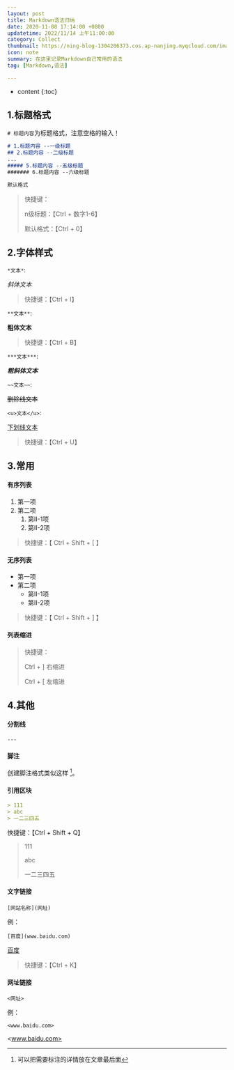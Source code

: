 ```yaml
---
layout: post
title: Markdown语法归纳
date: 2020-11-08 17:14:00 +0800
updatetime: 2022/11/14 上午11:00:00
category: Collect
thumbnail: https://ning-blog-1304206373.cos.ap-nanjing.myqcloud.com/image/thumbnail/kelly-sikkema--1_RZL8BGBM-unsplash.jpg
icon: note
summary: 在这里记录Markdown自己常用的语法
tag: [Markdown,语法]

---
```


* content
{:toc}

## 1.标题格式

`# 标题内容`为标题格式，注意空格的输入！

```markdown
# 1.标题内容 --一级标题
## 2.标题内容 --二级标题
...
##### 5.标题内容 --五级标题
####### 6.标题内容 --六级标题

默认格式
```

> 快捷键：
>
> n级标题：【Ctrl + 数字1-6】
>
> 默认格式：【Ctrl + 0】



## 2.字体样式

`*文本*`:

*斜体文本*

> 快捷键：【Ctrl + I】



`**文本**`:

**粗体文本**

> 快捷键：【Ctrl + B】



`***文本***`:

***粗斜体文本***



`~~文本~~`:

~~删除线文本~~



`<u>文本</u>`:

<u>下划线文本</u>

> 快捷键：【Ctrl + U】



## 3.常用

#### 有序列表

1. 第一项
2. 第二项
   1. 第Ⅱ-1项
   2. 第Ⅱ-2项

> 快捷键：【 Ctrl + Shift + [ 】



#### 无序列表

- 第一项
- 第二项
  - 第Ⅱ-1项
  - 第Ⅱ-2项

> 快捷键：【 Ctrl + Shift + ] 】



#### 列表缩进

> 快捷键：
>
> Ctrl + ]      右缩进
>
> Ctrl + [      左缩进



## 4.其他

#### 分割线

```
---
```



#### 脚注

创建脚注格式类似这样 [^文本内容]。

[^文本内容]: 可以把需要标注的详情放在文章最后面



#### 引用区块

```markdown
> 111
> abc
> 一二三四五
```

快捷键：【Ctrl + Shift + Q】

> 111
>
> abc
>
> 一二三四五



#### 文字链接

`[网站名称](网址)`

例：

`[百度](www.baidu.com)`

[百度](www.baidu.com)

> 快捷键：【Ctrl + K】



#### 网址链接

`<网址>`

例：

`<www.baidu.com>`

<www.baidu.com>